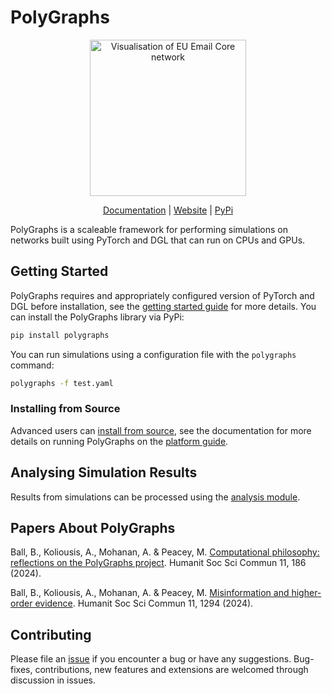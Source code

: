 # PolyGraphs
<p align="center">
  <img src="https://akoliousis.com/polygraphs/eu_email_core.webp" alt="Visualisation of EU Email Core network" height="250">
</p>

<p align="center"><a href="https://akoliousis.com/polygraphs/">Documentation</a> | <a href="https://polygraphs.sites.northeastern.edu/">Website</a> | <a href="https://pypi.org/project/polygraphs/">PyPi</a></p>

PolyGraphs is a scaleable framework for performing simulations on networks built using PyTorch and DGL that can run on CPUs and GPUs.

## Getting Started
PolyGraphs requires and appropriately configured version of PyTorch and DGL before installation, see the [getting started guide](https://akoliousis.com/polygraphs/guide/introduction/getting-started) for more details. You can install the PolyGraphs library via PyPi:

```bash
pip install polygraphs
```

You can run simulations using a configuration file with the `polygraphs` command:

``` bash
polygraphs -f test.yaml
```

### Installing from Source
Advanced users can [install from source](https://akoliousis.com/polygraphs/guide/introduction/install-from-source), see the documentation for more details on running PolyGraphs on the [platform guide](https://akoliousis.com/polygraphs/guide/introduction/platform-guide).

## Analysing Simulation Results
Results from simulations can be processed using the [analysis module](https://akoliousis.com/polygraphs/guide/simulations/processing-results). 

## Papers About PolyGraphs
Ball, B., Koliousis, A., Mohanan, A. & Peacey, M. [Computational philosophy: reflections on the PolyGraphs project](https://doi.org/10.1057/s41599-024-02619-z). Humanit Soc Sci Commun 11, 186 (2024).

Ball, B., Koliousis, A., Mohanan, A. & Peacey, M. [Misinformation and higher-order evidence](https://doi.org/10.1057/s41599-024-03806-8). Humanit Soc Sci Commun 11, 1294 (2024).

## Contributing
Please file an [issue](https://github.com/alexandroskoliousis/polygraphs/issues) if you encounter a bug or have any suggestions. Bug-fixes, contributions, new features and extensions are welcomed through discussion in issues.
